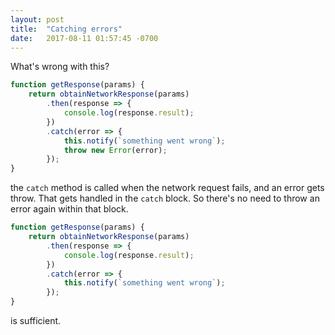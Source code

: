 ```yaml
---
layout: post
title:  "Catching errors"
date:   2017-08-11 01:57:45 -0700
---
```


What's wrong with this?

```js
function getResponse(params) {
	return obtainNetworkResponse(params)
		.then(response => {
			console.log(response.result);
		})
		.catch(error => {
			this.notify(`something went wrong`);
			throw new Error(error);
		});
}
```

the `catch` method is called when the network request fails,
and an error gets throw.
That gets handled in the `catch` block.
So there's no need to throw an error again within that block.

```js
function getResponse(params) {
	return obtainNetworkResponse(params)
		.then(response => {
			console.log(response.result);
		})
		.catch(error => {
			this.notify(`something went wrong`);
		});
}
```
is sufficient.


























